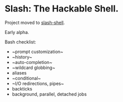 

# Slash: The Hackable Shell.

Project moved to [slash-shell](https://www.npmjs.com/package/slash-shell).

Early alpha.

Bash checklist:

* ~prompt customization~
* ~history~
* ~auto-completion~
* ~wildcard globbing~
* aliases
* ~conditional~
* ~I/O redirections, pipes~
* backticks
* background, parallel, detached jobs


